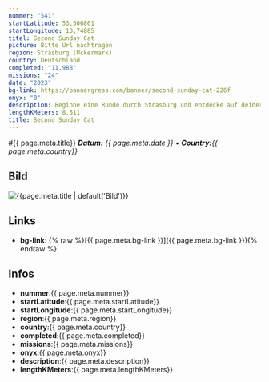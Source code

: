 ```yaml
---
nummer: "541"
startLatitude: 53,506861
startLongitude: 13,74885
titel: Second Sunday Cat
picture: Bitte Url nachtragen
region: Strasburg (Uckermark)
country: Deutschland
completed: "11.988"
missions: "24"
date: "2023"
bg-link: https://bannergress.com/banner/second-sunday-cat-226f
onyx: "0"
description: Beginne eine Runde durch Strasburg und entdecke auf deiner Runde Sehenswürdigkeiten und Denkmäler der Stadt Strasburg. Starte in der Schulstraße
lengthKMeters: 8,511
title: Second Sunday Cat
---
```


#{{ page.meta.title}}
_**Datum:** {{ page.meta.date }} • **Country:**{{ page.meta.country}}_

## Bild
![{{page.meta.title | default('Bild')}}]({{page.meta.picture}})

## Links
- **bg-link**: {% raw %}[{{ page.meta.bg-link }}]({{ page.meta.bg-link }}){% endraw %}

## Infos
- **nummer**:{{ page.meta.nummer}}
- **startLatitude**:{{ page.meta.startLatitude}}
- **startLongitude**:{{ page.meta.startLongitude}}
- **region**:{{ page.meta.region}}
- **country**:{{ page.meta.country}}
- **completed**:{{ page.meta.completed}}
- **missions**:{{ page.meta.missions}}
- **onyx**:{{ page.meta.onyx}}
- **description**:{{ page.meta.description}}
- **lengthKMeters**:{{ page.meta.lengthKMeters}}

